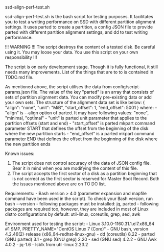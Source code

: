 ssd-align-perf-test.sh

ssd-align-perf-test.sh is the bash script for testing purposes. It facilitates you to test a writing performance on SSD with different partition alignment settings. It uses parted to create a partition, a config JSON file to provide parted with different partition alignment settings, and dd to test writing performance.

!!! WARNING !!!
The script destroys the content of a tested disk. Be careful using it. You may loose your data. 
You use this script on your own responsibility !!! 

The script is on early development stage. Though it is fully functional, it still needs many improvements. List of the things that are to to is contained in TODO.md file.

As mentioned above, the script utilises the data from config/script-params.json file. The value of the key "parted" is an array that consists of sets of partition alignment data. You can modify pre-existing data or add your own sets.
The structure of the alignment data set is like below:
    {
        "align": "none",
        "unit": "MiB",
        "start_offset": 1,
        "end_offset": 5001
    }
where:
    - "align" is --align option of parted. It may have following values: "none", "minimal, "optimal"
    - "unit" is parted unit parameter that applies to the partition offsets (start and end)
    - "start_offset" is parted mkpart command parameter START that defines the offset from the beginning of the disk where the new partition starts
    - "end_offset" is a parted mkpart command parameter END that defines the offset from the beginning of the disk where the new partition ends

Known issues:
1. The script does not control accuracy of the data of JSON config file. Bear it in mind when you are modifying the content of this file.
2. The script accepts the first sector of a disk as a partition beginning that is not correct as the first sector is reserved for Master Boot Record.
Both the issues mentioned above are on TO DO list.

Requirements:
    - Bash version > 4.0 (parameter expansion and mapfile command have been used in the script). To check your Bash version, run 
        bash --version
    - following packages must be installed: jq, parted
    - following packages are required too, however, they are included in most of Linux distro configurations by default: util-linux, coreutils, grep, sed, awk 

Environment used for testing the script:
    - Linux 3.10.0-1160.31.1.el7.x86_64 #1 SMP, PRETTY_NAME="CentOS Linux 7 (Core)"
    - GNU bash, version 4.2.46(2)-release (x86_64-redhat-linux-gnu)
    - dd (coreutils) 8.22
    - parted (GNU parted) 3.1
    - grep (GNU grep) 2.20
    - sed (GNU sed) 4.2.2
    - GNU Awk 4.0.2
    - jq-1.6
    - lsblk from util-linux 2.23.2

